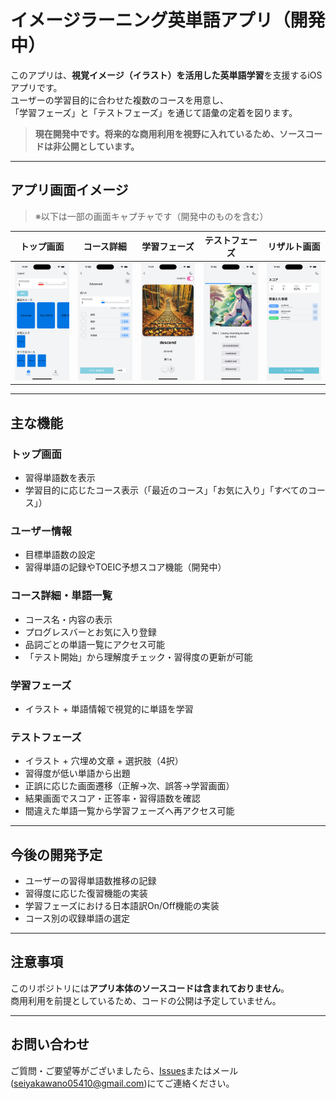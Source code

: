# イメージラーニング英単語アプリ（開発中）

このアプリは、**視覚イメージ（イラスト）を活用した英単語学習**を支援するiOSアプリです。  
ユーザーの学習目的に合わせた複数のコースを用意し、  
「学習フェーズ」と「テストフェーズ」を通じて語彙の定着を図ります。

>  **現在開発中です。将来的な商用利用を視野に入れているため、ソースコードは非公開としています。**

---

## アプリ画面イメージ

> ※以下は一部の画面キャプチャです（開発中のものを含む）

| トップ画面 | コース詳細 | 学習フェーズ | テストフェーズ | リザルト画面 |
|------------|------------|---------------|----------------|----------------|
| ![トップ画面](./images/home.png) | ![コース詳細](./images/course_detail.png) | ![学習フェーズ](./images/learning_phase.png) | ![テストフェーズ](./images/test_phase.png) | ![リザルト](./images/result.png) |

---

## 主な機能

### トップ画面
- 習得単語数を表示
- 学習目的に応じたコース表示（「最近のコース」「お気に入り」「すべてのコース」）

### ユーザー情報
- 目標単語数の設定
- 習得単語の記録やTOEIC予想スコア機能（開発中）

### コース詳細・単語一覧
- コース名・内容の表示
- プログレスバーとお気に入り登録
- 品詞ごとの単語一覧にアクセス可能
- 「テスト開始」から理解度チェック・習得度の更新が可能

### 学習フェーズ
- イラスト + 単語情報で視覚的に単語を学習

### テストフェーズ
- イラスト + 穴埋め文章 + 選択肢（4択）
- 習得度が低い単語から出題
- 正誤に応じた画面遷移（正解→次、誤答→学習画面）
- 結果画面でスコア・正答率・習得語数を確認
- 間違えた単語一覧から学習フェーズへ再アクセス可能

---

## 今後の開発予定
- ユーザーの習得単語数推移の記録
- 習得度に応じた復習機能の実装
- 学習フェーズにおける日本語訳On/Off機能の実装
- コース別の収録単語の選定

---

## 注意事項
このリポジトリには**アプリ本体のソースコードは含まれておりません**。  
商用利用を前提としているため、コードの公開は予定していません。

---

## お問い合わせ
ご質問・ご要望等がございましたら、[Issues](https://github.com/shadanki/english-app-info-jp/issues)またはメール([seiyakawano05410@gmail.com](mailto:seiyakawano05410@gmail.com))にてご連絡ください。
